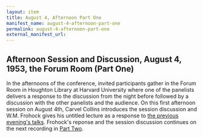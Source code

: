 ```yaml
---
layout: item
title: August 4, Afternoon Part One
manifest_name: august-4-afternoon-part-one
permalink: august-4-afternoon-part-one
external_manifest_url: 
---
```

## Afternoon Session and Discussion, August 4, 1953, the Forum Room (Part One)
In the afternoons of the conference, invited participants gather in the Forum Room in Houghton Library at Harvard University where one of the panelists delivers a response to the discussion from the night before followed by a discussion with the other panelists and the audience. On this first afternoon session on August 4th, Carvel Collins introduces the session discussion and W.M. Frohock gives his untitled lecture as a response to <a href="https://tanyaclement.github.io/harvard1953/august-3-evening-part-one">the previous evening's talks</a>. Frohock's reponse and the session discussion continues on the next recording in <a href="https://tanyaclement.github.io/harvard1953/august-4-afternoon-part-two">Part Two</a>.
